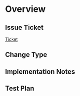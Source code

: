 <!-- Include a brief and informative title. -->
# Overview
<!-- A short and clear summary outlining the purpose of this contribution. -->

## Issue Ticket
[Ticket](ADD_LINK)
<!-- Link to Jira or Asana ticket -->

## Change Type
<!-- Specify the type of change (bug fix, new feature, docs, etc.) -->

## Implementation Notes
<!-- Add relevant context: ex. dependency updates/additions, design notes, or Figma links. -->

## Test Plan
<!-- Include the steps taken to test the PR, a description should enable another developer to easily recreate the test steps and help reviewers identify additional cases. -->
